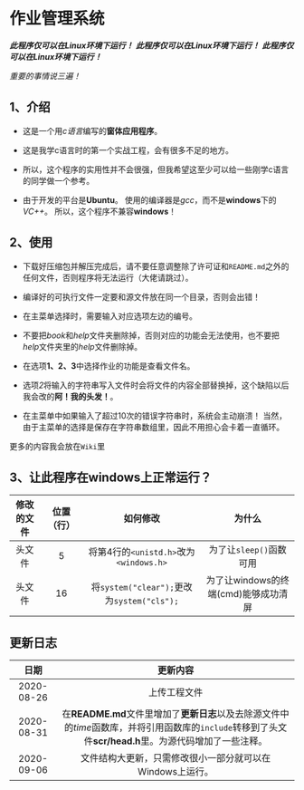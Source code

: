 # 作业管理系统
***此程序仅可以在Linux环境下运行！***
***此程序仅可以在Linux环境下运行！***
***此程序仅可以在Linux环境下运行！***

*重要的事情说三遍！*


## 1、介绍
- 这是一个用*c语言*编写的**窗体应用程序**。

- 这是我学c语言时的第一个实战工程，会有很多不足的地方。

- 所以，这个程序的实用性并不会很强，但我希望这至少可以给一些刚学c语言的同学做一个参考。

- 由于开发的平台是**Ubuntu**。
        使用的编译器是*gcc*，而不是**windows**下的*VC++*。
        所以，这个程序不兼容**windows**！

## 2、使用
- 下载好压缩包并解压完成后，请不要任意调整除了许可证和`README.md`之外的任何文件，否则程序将无法运行（大佬请跳过）。

- 编译好的可执行文件一定要和源文件放在同一个目录，否则会出错！

- 在主菜单选择时，需要输入对应选项左边的编号。

- 不要把*book*和*help*文件夹删除掉，否则对应的功能会无法使用，也不要把*help*文件夹里的*help*文件删除掉。

- 在选项**1、2、3**中选择作业的功能是查看文件名。

- 选项*2*将输入的字符串写入文件时会将文件的内容全部替换掉，这个缺陷以后我会改的**阿！我的头发！**。

- 在主菜单中如果输入了超过10次的错误字符串时，系统会主动崩溃！
        当然，由于主菜单的选择是保存在字符串数组里，因此不用担心会卡着一直循环。

更多的内容我会放在`Wiki`里

## 3、让此程序在windows上正常运行？

|修改的文件|位置（行）|如何修改|为什么|
|:-----:|:-----:|:-----:|:-----:|
|头文件|5|将第4行的`<unistd.h>`改为`<windows.h>`|为了让`sleep()`函数可用|
|头文件|16|将`system("clear");`更改为`system("cls");`|为了让windows的终端(cmd)能够成功清屏|

## 更新日志

|日期|更新内容|
|:-----:|:-----:|
|2020-08-26|上传工程文件|
|2020-08-31|在**README.md**文件里增加了**更新日志**以及去除源文件中的*time*函数库，并将引用函数库的`include`转移到了头文件**scr/head.h**里。为源代码增加了一些注释。|
|2020-09-06|文件结构大更新，只需修改很小一部分就可以在Windows上运行。|


